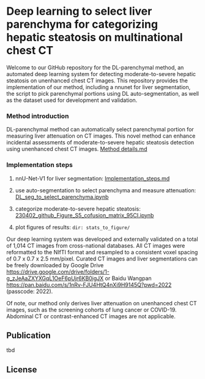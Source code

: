 # Deep learning to select liver parenchyma for categorizing hepatic steatosis on multinational chest CT

Welcome to our GitHub repository for the DL-parenchymal method, an automated deep learning system for detecting moderate-to-severe hepatic steatosis on unenhanced chest CT images. This repository provides the implementation of our method, including a nnunet for liver segmentation, the script to pick parenchymal portions using DL auto-segmentation, as well as the dataset used for development and validation.

### Method introduction

DL-parenchymal method can automatically select parenchymal portion for measuring liver attenuation on CT images. This novel method can enhance incidental assessments of moderate-to-severe hepatic steatosis detection using unenhanced chest CT images. [Method details.md](documentation/Method_introduction.md)

### Implementation steps

1. nnU-Net-V1 for liver segmentation: [Implementation_steps.md](documentation/Implementation_steps.md)

2. use auto-segmentation to select parenchyma and measure attenuation: [DL_seg_to_select_parenchyma.ipynb](DL_seg_to_select_parenchyma.ipynb)

3. categorize moderate-to-severe hepatic steatosis: [230402_github_Figure_S5_cofusion_matrix_95CI.ipynb](stats_to_figure/230402_github_Figure_S5_cofusion_matrix_95CI.ipynb)  

4. plot figures of results: ```dir: stats_to_figure/ ```

Our deep learning system was developed and externally validated on a total of 1,014 CT images from cross-national databases. All CT images were reformatted to the NIfTI format and resampled to a consistent voxel spacing of 0.7 x 0.7 x 2.5 mm/pixel. Curated CT images and liver segmentations can be freely downloaded by Google Drive https://drive.google.com/drive/folders/1-g_zJeAaZXYXGqL1OeF6pUjr6KB0igJX or Baidu Wangpan https://pan.baidu.com/s/1nRv-FJU4HtQ4nXi9H9145Q?pwd=2022 (passcode: 2022). 

Of note, our method only derives liver attenuation on unenhanced chest CT images, such as the screening cohorts of lung cancer or COVID-19. Abdominal CT or contrast-enhanced CT images are not applicable.

## Publication

tbd

## License
